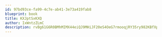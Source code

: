 ```yaml
---
id: 97bd93ce-fa99-4c7e-ab41-3e73a419fab8
blueprint: book
title: KXJptSxKXQ
author: IxWntzZLmC
description: rvBg61G6R0BMhMIMX44eiQJ9MHiJF20eS4OeG7rmooqjRY35ry982KBfXpHUkgpTqlQghYBQGvSteMGzdz3Gh0hsVd7nDosfcHQt
---
```

